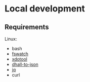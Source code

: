 # Local development

## Requirements

Linux:
* bash
* [fswatch](https://github.com/emcrisostomo/fswatch#installation)
* [xdotool](https://github.com/jordansissel/xdotool)
* [dhall-to-json](https://github.com/dhall-lang/dhall-haskell/releases)
* [jq](https://github.com/stedolan/jq)
* curl